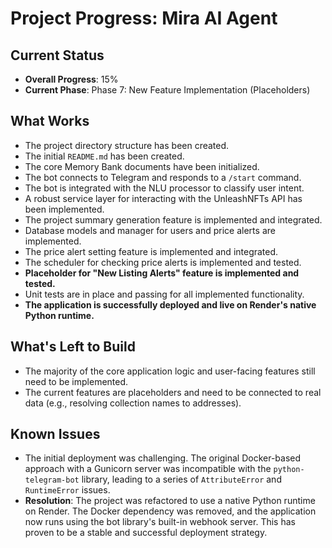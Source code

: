 # Project Progress: Mira AI Agent

## Current Status
- **Overall Progress**: 15%
- **Current Phase**: Phase 7: New Feature Implementation (Placeholders)

## What Works
- The project directory structure has been created.
- The initial `README.md` has been created.
- The core Memory Bank documents have been initialized.
- The bot connects to Telegram and responds to a `/start` command.
- The bot is integrated with the NLU processor to classify user intent.
- A robust service layer for interacting with the UnleashNFTs API has been implemented.
- The project summary generation feature is implemented and integrated.
- Database models and manager for users and price alerts are implemented.
- The price alert setting feature is implemented and integrated.
- The scheduler for checking price alerts is implemented and tested.
- **Placeholder for "New Listing Alerts" feature is implemented and tested.**
- Unit tests are in place and passing for all implemented functionality.
- **The application is successfully deployed and live on Render's native Python runtime.**

## What's Left to Build
- The majority of the core application logic and user-facing features still need to be implemented.
- The current features are placeholders and need to be connected to real data (e.g., resolving collection names to addresses).

## Known Issues
- The initial deployment was challenging. The original Docker-based approach with a Gunicorn server was incompatible with the `python-telegram-bot` library, leading to a series of `AttributeError` and `RuntimeError` issues.
- **Resolution**: The project was refactored to use a native Python runtime on Render. The Docker dependency was removed, and the application now runs using the bot library's built-in webhook server. This has proven to be a stable and successful deployment strategy.
